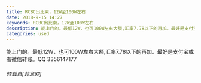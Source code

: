 ```yaml
---
title: RCBC出比索，12W至100W左右
date: 2018-9-15 14:27
keywords: RCBC出比索，12W至100W左右
description: 能上门的。最低12W，也可100W左右大额,汇率7.78以下的再加。最好是支付宝或者微信转账。QQ 3356147177
categories: used
---
```

<td class="t_f" id="postmessage_1798130">

能上门的。最低12W，也可100W左右大额,汇率7.78以下的再加。最好是支付宝或者微信转账。QQ 3356147177</td>
###### 转载自[菲龙网]